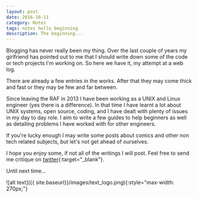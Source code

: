 ```yaml
---
layout: post
date: 2016-10-11
category: Notes
tags: notes hello beginning
description: The beginning...
---
```


Blogging has never really been my thing. Over the last couple of years my girlfriend has pointed out to me that I should write down some of the code or tech projects I'm working on. So here we have it, my attempt at a web log.

There are already a few entries in the works. After that they may come thick and fast or they may be few and far between.

Since leaving the RAF in 2013 I have been working as a UNIX and Linux engineer (yes there is a difference). In that time I have learnt a lot about UNIX systems, open source, coding, and I have dealt with plenty of issues in my day to day role. I aim to write a few guides to help beginners as well as detailing problems I have worked with for other engineers.

If you're lucky enough I may write some posts about comics and other non tech related subjects, but let's not get ahead of ourselves.

I hope you enjoy some, if not all of the writings I will post. Feel free to send me critique on [twitter](https://twitter.com/pyratebeard){:target="_blank"}.

Until next time...

![alt text]({{ site.baseurl}}/images/text_logo.png){:style="max-width: 270px;"}
